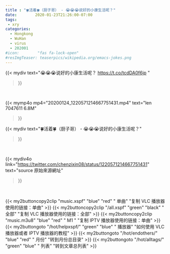 ```yaml
---
title : "🍀活着🍀（厨子哥） - 😭😭😭说好的小康生活呢？"
date:        2020-01-23T21:26:00-07:00
tags:
 - xry
categories:
  - Hongkong
  - WuHan
  - virus
  - 202001
#icon:        "fas fa-lock-open"
#resImgTeaser: teaserpics/wikipedia.org/emacs-jokes.png
---
```


{{< mydiv text="😭😭😭说好的小康生活呢？ https://t.co/tcdDA0f6jp "
>}}
<br>


{{< mymp4o mp4="20200124_1220571214667751431.mp4"
text="len 7047611    6.8M"
>}}


{{< mydiv text="🍀活着🍀（厨子哥） - 😭😭😭说好的小康生活呢？"
>}}
<br>

{{< mydiv4o link="https://twitter.com/chenzixin08/status/1220571214667751431"
text="source 原始來源網址"
>}}


<br>

{{< my2buttoncopy2clip "music.xspf"        "blue"   "red"    " 单曲"  "复制 VLC 播放器使用的链接：单曲" >}} {{< my2buttoncopy2clip "/all.xspf"         "green"  "black"  " 全部"  "复制 VLC 播放器使用的链接：全部" >}} {{< my2buttoncopy2clip "music.m3u8"        "blue"   "red"    " M1 "    "复制 IPTV 播放器使用的链接：单曲" >}} {{< my2buttongoto      "/hot/helpxspf/"    "green"  "blue"   " 播放器" "如何使用 VLC 播放器或者 IPTV 播放器的教程" >}} {{< my2buttongoto      "/hot/endothers/"   "blue"   "red"    " 月份"   "转到月份总目录" >}} {{< my2buttongoto      "/hot/alltags/"     "green"  "blue"   " 列表"   "转到文章总列表" >}} 

